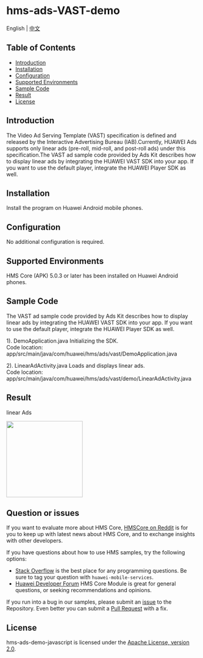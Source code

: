 # hms-ads-VAST-demo
English | [中文](https://github.com/HMS-Core/hms-ads-VAST-demo/README_ZH.md)
## Table of Contents

 * [Introduction](#introduction)
 * [Installation](#installation)
 * [Configuration ](#configuration)
 * [Supported Environments](#supported-environments)
 * [Sample Code](#sample-code)
 * [Result](#result)
 * [License](#license)


## Introduction
The Video Ad Serving Template (VAST) specification is defined and released by the Interactive Advertising Bureau (IAB).Currently, HUAWEI Ads supports only linear ads (pre-roll, mid-roll, and post-roll ads) under this specification.The VAST ad sample code provided by Ads Kit describes how to display linear ads by integrating the HUAWEI VAST SDK into your app. If you want to use the default player, integrate the HUAWEI Player SDK as well.

## Installation
Install the program on Huawei Android mobile phones.

## Configuration 
No additional configuration is required.

## Supported Environments
HMS Core (APK) 5.0.3 or later has been installed on Huawei Android phones.

## Sample Code
The VAST ad sample code provided by Ads Kit describes how to display linear ads by integrating the HUAWEI VAST SDK into your app. If you want to use the default player, integrate the HUAWEI Player SDK as well.

1). DemoApplication.java
Initializing the SDK.
<br>Code location: app/src/main/java/com/huawei/hms/ads/vast/DemoApplication.java</br>
    
2). LinearAdActivity.java
Loads and displays linear ads.
<br>Code location: app/src/main/java/com/huawei/hms/ads/vast/demo/LinearAdActivity.java</br>

## Result
linear Ads

<img src="https://github.com/HMS-Core/hms-ads-VAST-demo/result/linear.gif" width=200>

## Question or issues
If you want to evaluate more about HMS Core,
[HMSCore on Reddit](https://www.reddit.com/r/HuaweiDevelopers/) is for you to keep up with latest news about HMS Core, and to exchange insights with other developers.

If you have questions about how to use HMS samples, try the following options:
- [Stack Overflow](https://stackoverflow.com/questions/tagged/huawei-mobile-services) is the best place for any programming questions. Be sure to tag your question with 
`huawei-mobile-services`.
- [Huawei Developer Forum](https://forums.developer.huawei.com/forumPortal/en/home?fid=0101187876626530001) HMS Core Module is great for general questions, or seeking recommendations and opinions.

If you run into a bug in our samples, please submit an [issue](https://github.com/HMS-Core/hms-ads-VAST-demo/issues) to the Repository. Even better you can submit a [Pull Request](https://github.com/HMS-Core/hms-ads-VAST-demo/pulls) with a fix.

##  License
hms-ads-demo-javascript is licensed under the [Apache License, version 2.0](http://www.apache.org/licenses/LICENSE-2.0).
